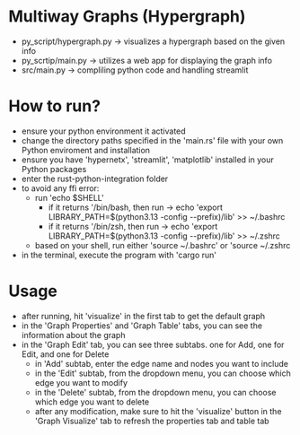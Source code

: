 # Multiway Graphs (Hypergraph)

- py_script/hypergraph.py -> visualizes a hypergraph based on the given info
- py_scrtip/main.py -> utilizes a web app for displaying the graph info
- src/main.py -> compliling python code and handling streamlit

# How to run?

- ensure your python environment it activated
- change the directory paths specified in the 'main.rs' file with your own Python enviroment and installation
- ensure you have 'hypernetx', 'streamlit', 'matplotlib' installed in your Python packages
- enter the rust-python-integration folder
- to avoid any ffi error:
  - run 'echo $SHELL'
    - if it returns '/bin/bash, then run -> echo 'export LIBRARY_PATH=$(python3.13 -config --prefix)/lib' >> ~/.bashrc
    - if it returns '/bin/zsh, then run -> echo 'export LIBRARY_PATH=$(python3.13 -config --prefix)/lib' >> ~/.zshrc
  - based on your shell, run either 'source ~/.bashrc' or 'source ~/.zshrc
- in the terminal, execute the program with 'cargo run'

# Usage

- after running, hit 'visualize' in the first tab to get the default graph
- in the 'Graph Properties' and 'Graph Table' tabs, you can see the information about the graph
- in the 'Graph Edit' tab, you can see three subtabs. one for Add, one for Edit, and one for Delete
  - in 'Add' subtab, enter the edge name and nodes you want to include
  - in the 'Edit' subtab, from the dropdown menu, you can choose which edge you want to modify
  - in the 'Delete' subtab, from the dropdown menu, you can choose which edge you want to delete
  - after any modification, make sure to hit the 'visualize' button in the 'Graph Visualize' tab to refresh
    the properties tab and table tab
